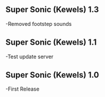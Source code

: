 ## Super Sonic (Kewels) 1.3
-Removed footstep sounds

## Super Sonic (Kewels) 1.1
-Test update server

## Super Sonic (Kewels) 1.0
-First Release
